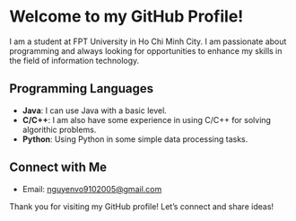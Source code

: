 # Welcome to my GitHub Profile!

I am a student at FPT University in Ho Chi Minh City. I am passionate about programming and always looking for opportunities to enhance my skills in the field of information technology.

## Programming Languages

- **Java**: I can use Java with a basic level.
- **C/C++**: I am also have some experience in using C/C++ for solving algorithic problems.
- **Python**: Using Python in some simple data processing tasks.

## Connect with Me

- Email: [nguyenvo9102005@gmail.com](mailto:nguyenvo9102005@gmail.com)

Thank you for visiting my GitHub profile! Let’s connect and share ideas!


